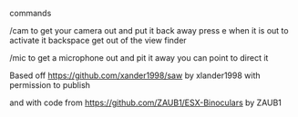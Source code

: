 commands

/cam to get your camera out and put it back away
press e when it is out to activate it
backspace get out of the view finder

/mic to get a microphone out and pit it away
you can point to direct it

Based off https://github.com/xander1998/saw by xlander1998
with permission to publish

and with code from https://github.com/ZAUB1/ESX-Binoculars by ZAUB1